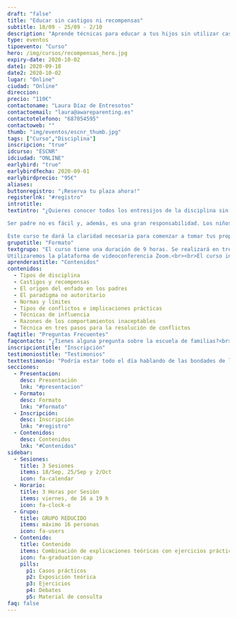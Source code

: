 ```yaml
---
draft: "false"
title: "Educar sin castigos ni recompensas"
subtitle: 18/09 - 25/09 - 2/10
description: "Aprende técnicas para educar a tus hijos sin utilizar castigos ni recompensas."
type: eventos
tipoevento: "Curso"
hero: /img/cursos/recompensas_hero.jpg
expiry-date: 2020-10-02
date1: 2020-09-18
date2: 2020-10-02
lugar: "Online"
ciudad: "Online"
direccion:
precio: "110€"
contactoname: "Laura Díaz de Entresotos"
contactoemail: "laura@awareparenting.es"
contactotelefono: "687054595"
contactoweb: ""
thumb: "img/eventos/escnr_thumb.jpg"
tags: ["Curso","Disciplina"]
inscripcion: "true"
idcurso: "ESCNR"
idciudad: "ONLINE"
earlybird: "true"
earlybirdfecha: 2020-09-01
earlybirdprecio: "95€"
aliases:
buttonregistro: "¡Reserva tu plaza ahora!"
registerlnk: "#registro"
introtitle: 
textintro: "¿Quieres conocer todos los entresijos de la disciplina sin castigos ni recompensas? ¿En qué se diferencia de la disciplina autoritaria o de la permisiva? ¿Cómo puedes empezar a ponerla en práctica? Construye los cimientos de una relación de respeto, amor, confianza e intimidad con tus hijos. Gana claridad, seguridad y tranquilidad para afrontar los conflictos y resolverlos de verdad. ¡Y disfruta de la paternidad!

Ser padre no es fácil y, además, es una gran responsabilidad. Los niños no vienen con un manual de instrucciones, ¡ojalá! Muchos padres no quieren reproducir con sus hijos lo que sus padres hicieron con ellos, pero no saben cómo evitarlo. Otros se sienten inseguros o indecisos, sin saber muy bien si están logrando encontrar el punto intermedio entre lo autoritario y lo permisivo. A veces, el problema es que lo que saben hacer no está funcionando o, incluso, parece empeorar las cosas. También hay padres que quieren decidir de manera consciente el modo de educar que resulte mejor para su familia. La disciplina sin castigos ni recompensas es la respuesta para todos ellos.

Este curso te dará la claridad necesaria para comenzar a tomar tus propias decisiones en cuanto a la educación de tus hijos. Te ayudará a ser consciente de cómo educas y porqué. Te dotará del lenguaje y las herramientas necesarias para solucionar conflictos sin deteriorar la relación con tus hijos. Comprenderás el porqué de sus comportamientos inaceptables. Te aportará estrategias y herramientas para resolver conflictos, afrontar el mal comportamiento, crear hábitos, satisfacer las necesidades de tus hijos, dar apoyo emocional y cuidar de vuestra relación."
grupotitle: "Formato"
textgrupo: "El curso tiene una duración de 9 horas. Se realizará en tres sesiones, de tres horas cada una, durante tres viernes consecutivos.<br><br>Las fechas son el 18 y 25 de septiembre y el 2 de octubre, de 16:00 a 19:00 horas. 
Utilizaremos la plataforma de videoconferencia Zoom.<br><br>El curso incluirá exposiciones teóricas, ejercicios, debates y casos prácticos. También dispondrás de unos apuntes con el contenido del curso y referencias bibliográficas."
aprenderastitle: "Contenidos"
contenidos:
  - Tipos de disciplina
  - Castigos y recompensas
  - El origen del enfado en los padres
  - El paradigma no autoritario
  - Normas y límites
  - Tipos de conflictos e implicaciones prácticas
  - Técnicas de influencia
  - Razones de los comportamientos inaceptables
  - Técnica en tres pasos para la resolución de conflictos
faqtitle: "Preguntas Frecuentes"
faqcontacto: "¿Tienes alguna pregunta sobre la escuela de familias?<br>Envíamela con el formulario y te responderé en seguida."
inscripciontitle: "Inscripción"
testimoniostitle: "Testimonios"
texttestimonio: "Podría estar todo el día hablando de las bondades de la escuela de familias, pero he preferido compartir el testimonio de algunos de los participantes de ediciones anteriores."
secciones:
  - Presentacion:
    desc: Presentación
    lnk: "#presentacion"
  - Formato:
    desc: Formato
    lnk: "#formato"
  - Inscripción:
    desc: Inscripción
    lnk: "#registro"
  - Contenidos:
    desc: Contenidos
    lnk: "#Contenidos"
sidebar:
  - Sesiones:
    title: 3 Sesiones
    items: 18/Sep, 25/Sep y 2/Oct
    icon: fa-calendar
  - Horario: 
    title: 3 Horas por Sesión
    items: viernes, de 16 a 19 h
    icon: fa-clock-o
  - Grupo: 
    title: GRUPO REDUCIDO
    items: máximo 16 personas
    icon: fa-users  
  - Contenido: 
    title: Contenido
    items: Combinación de explicaciones teóricas con ejercicios prácticos
    icon: fa-graduation-cap
    pills:
      p1: Casos prácticos
      p2: Exposición teórica
      p3: Ejercicios
      p4: Debates
      p5: Material de consulta
faq: false
---
```


